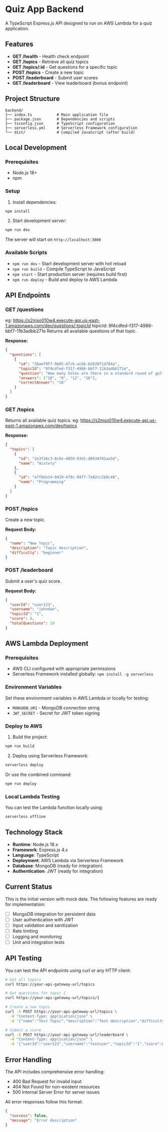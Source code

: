 # Quiz App Backend

A TypeScript Express.js API designed to run on AWS Lambda for a quiz application.

## Features

- **GET /health** - Health check endpoint
- **GET /topics** - Retrieve all quiz topics
- **GET /topics/:id** - Get questions for a specific topic
- **POST /topics** - Create a new topic
- **POST /leaderboard** - Submit user scores
- **GET /leaderboard** - View leaderboard (bonus endpoint)

## Project Structure

```
backend/
├── index.ts           # Main application file
├── package.json       # Dependencies and scripts
├── tsconfig.json      # TypeScript configuration
├── serverless.yml     # Serverless Framework configuration
└── dist/              # Compiled JavaScript (after build)
```

## Local Development

### Prerequisites

- Node.js 18+
- npm

### Setup

1. Install dependencies:

```bash
npm install
```

2. Start development server:

```bash
npm run dev
```

The server will start on `http://localhost:3000`

### Available Scripts

- `npm run dev` - Start development server with hot reload
- `npm run build` - Compile TypeScript to JavaScript
- `npm start` - Start production server (requires build first)
- `npm run deploy` - Build and deploy to AWS Lambda

## API Endpoints

### GET /questions

eg: https://s2mso010w4.execute-api.us-east-1.amazonaws.com/dev/questions/:topicId
topicId: 9f4cdfed-f317-4986-bbf7-11b3adbb271e
Returns all available questions of that topic.

**Response:**

```json
{
  "questions": [
    {
      "id": "3baef9ff-9b05-47c6-ac6b-b2028f1d784a",
      "topicId": "9f4cdfed-f317-4986-bbf7-11b3adbb271e",
      "question": "How many holes are there in a standard round of golf?",
      "answers": ["18", "9", "12", "16"],
      "correctAnswer": "18"
    }
  ]
}
```

### GET /topics

Returns all available quiz topics.
eg: https://s2mso010w4.execute-api.us-east-1.amazonaws.com/dev/topics

**Response:**

```json
{
  "topics": [
    {
      "id": "2e3f26c3-8c6e-4850-93d1-d0934f02aa5d",
      "name": "History"
    },
    {
      "id": "a7f8da14-0419-479c-94f7-7a82cc2b8c48",
      "name": "Programming"
    }
  ]
}
```

### POST /topics

Create a new topic.

**Request Body:**

```json
{
  "name": "New Topic",
  "description": "Topic description",
  "difficulty": "beginner"
}
```

### POST /leaderboard

Submit a user's quiz score.

**Request Body:**

```json
{
  "userId": "user123",
  "username": "johndoe",
  "topicId": "1",
  "score": 8,
  "totalQuestions": 10
}
```

## AWS Lambda Deployment

### Prerequisites

- AWS CLI configured with appropriate permissions
- Serverless Framework installed globally: `npm install -g serverless`

### Environment Variables

Set these environment variables in AWS Lambda or locally for testing:

- `MONGODB_URI` - MongoDB connection string
- `JWT_SECRET` - Secret for JWT token signing

### Deploy to AWS

1. Build the project:

```bash
npm run build
```

2. Deploy using Serverless Framework:

```bash
serverless deploy
```

Or use the combined command:

```bash
npm run deploy
```

### Local Lambda Testing

You can test the Lambda function locally using:

```bash
serverless offline
```

## Technology Stack

- **Runtime**: Node.js 18.x
- **Framework**: Express.js 4.x
- **Language**: TypeScript
- **Deployment**: AWS Lambda via Serverless Framework
- **Database**: MongoDB (ready for integration)
- **Authentication**: JWT (ready for integration)

## Current Status

This is the initial version with mock data. The following features are ready for implementation:

- [ ] MongoDB integration for persistent data
- [ ] User authentication with JWT
- [ ] Input validation and sanitization
- [ ] Rate limiting
- [ ] Logging and monitoring
- [ ] Unit and integration tests

## API Testing

You can test the API endpoints using curl or any HTTP client:

```bash
# Get all topics
curl https://your-api-gateway-url/topics

# Get questions for topic 1
curl https://your-api-gateway-url/topics/1

# Create a new topic
curl -X POST https://your-api-gateway-url/topics \
  -H "Content-Type: application/json" \
  -d '{"name":"Test Topic","description":"Test description","difficulty":"beginner"}'

# Submit a score
curl -X POST https://your-api-gateway-url/leaderboard \
  -H "Content-Type: application/json" \
  -d '{"userId":"user123","username":"testuser","topicId":"1","score":8,"totalQuestions":10}'
```

## Error Handling

The API includes comprehensive error handling:

- 400 Bad Request for invalid input
- 404 Not Found for non-existent resources
- 500 Internal Server Error for server issues

All error responses follow this format:

```json
{
  "success": false,
  "message": "Error description"
}
```
